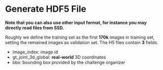 # Generate HDF5 File


**Note that you can also use other input format, for instance you may directly read files from SSD.**

Roughly we define the training set as the first **170k** images in training set, setting the remained images as validation set. The H5 files contain **3** fields.

* image_index: image id
* gt_joint_3d_global: **real-world** 3D coordinates
* bbx: bounding box provided by the challenge organizer